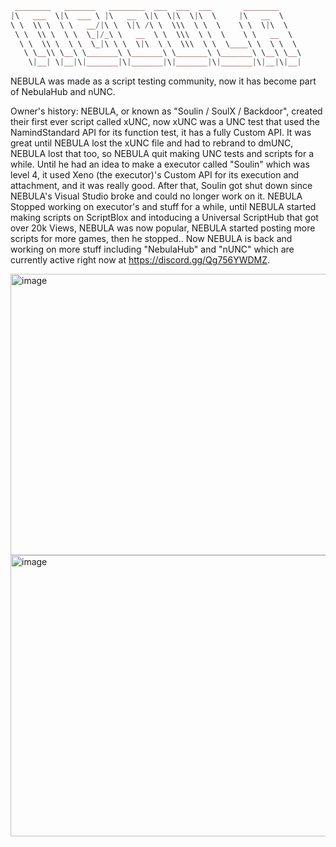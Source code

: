 ```lua
 ________   _______   ________  ___  ___  ___       ________     
|\   ___  \|\  ___ \ |\   __  \|\  \|\  \|\  \     |\   __  \    
\ \  \\ \  \ \   __/|\ \  \|\ /\ \  \\\  \ \  \    \ \  \|\  \   
 \ \  \\ \  \ \  \_|/_\ \   __  \ \  \\\  \ \  \    \ \   __  \  
  \ \  \\ \  \ \  \_|\ \ \  \|\  \ \  \\\  \ \  \____\ \  \ \  \ 
   \ \__\\ \__\ \_______\ \_______\ \_______\ \_______\ \__\ \__\
    \|__| \|__|\|_______|\|_______|\|_______|\|_______|\|__|\|__|
```

NEBULA was made as a script testing community, now it has become part of NebulaHub and nUNC.

Owner's history:
NEBULA, or known as "Soulin / SoulX / Backdoor", created their first ever script called xUNC, now xUNC was a UNC test that used the NamindStandard API for its function test, it has a fully Custom API. It was great until NEBULA lost the xUNC file and had to rebrand to dmUNC, NEBULA lost that too, so NEBULA quit making UNC tests and scripts for a while. Until he had an idea to make a executor called "Soulin" which was level 4, it used Xeno (the executor)'s Custom API for its execution and attachment, and it was really good. After that, Soulin got shut down since NEBULA's Visual Studio broke and could no longer work on it. NEBULA Stopped working on executor's and stuff for a while, until NEBULA started making scripts on ScriptBlox and intoducing a Universal ScriptHub that got over 20k Views, NEBULA was now popular, NEBULA started posting more scripts for more games, then he stopped.. Now NEBULA is back and working on more stuff including "NebulaHub" and "nUNC" which are currently active right now at https://discord.gg/Qg756YWDMZ.

<img src="https://dirtyw0rk.neocities.org/Nebul%20(2).png" alt="image" class="image" width="750" height="450">
<img src="https://dirtyw0rk.neocities.org/Dont%20Spoof%20it,%20Prove%20it.%20(1).png" alt="image" class="image" width="750" height="450">
